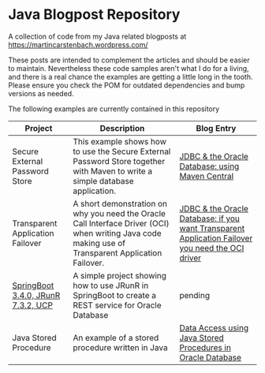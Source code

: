 # Java Blogpost Repository

A collection of code from my Java related blogposts at <https://martincarstenbach.wordpress.com/>

These posts are intended to complement the articles and should be easier to maintain. Nevertheless these code samples aren't what I do for a living, and there is a real chance the examples are getting a little long in the tooth. Please ensure you check the POM for outdated dependencies and bump versions as needed. 

The following examples are currently contained in this repository

| Project | Description | Blog Entry |
| -- | -- | -- |
| Secure External Password Store | This example shows how to use the Secure External Password Store together with Maven to write a simple database application. | [JDBC & the Oracle Database: using Maven Central](https://martincarstenbach.wordpress.com/2020/07/20/jdbc-the-oracle-database-using-maven-central/) |
| Transparent Application Failover | A short demonstration on why you need the Oracle Call Interface Driver (OCI) when writing Java code making use of Transparent Application Failover. | [JDBC & the Oracle Database: if you want Transparent Application Failover you need the OCI driver](https://martincarstenbach.wordpress.com/2020/08/18/jdbc-the-oracle-database-if-you-want-transparent-application-failover-you-need-the-oci-driver/) |
| [SpringBoot 3.4.0, JRunR 7.3.2, UCP](rest-service/readme.md) | A simple project showing how to use JRunR in SpringBoot to create a REST service for Oracle Database  | pending |
| Java Stored Procedure | An example of a stored procedure written in Java | [Data Access using Java Stored Procedures in Oracle Database](https://martincarstenbach.com/2023/04/11/data-access-using-java-stored-procedures-in-oracle-database/) |